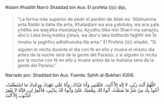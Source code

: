 #islam #hadith 
Narró Shaddad bin Aus:
El profeta (ﷺ) dijo,

>"La forma más superior de pedir el perdón de Allah es: 'Allahumma anta Rabbi la ilaha illa anta, Khalaqtani wa ana عabduka, wa ana عala عhdika wa waعdika mastataعtu, Aعudhu bika min Sharri ma sanaعtu, abu'u Laka biniعmatika عlaiya, wa abu'u laka bidhanbi faghfir lee fa innahu la yaghfiru adhdhunuba illa anta." El Profeta (ﷺ) añadió. "Si alguien lo recita durante el día con fé en ello y muere el mismo día antes de la noche será de la gente del Paraíso; y si alguien lo recita por la noche con fé en ello y muere antes de la mañana será de la gente del Paraíso."

Narrado por: Shaddad bin Aus.
Fuente: Sahih al-Bukhari 6306.



اللَّهُمَّ أَنْتَ رَبِّي، لاَ إِلَهَ إِلاَّ أَنْتَ، خَلَقْتَنِي وَأَنَا عَبْدُكَ، وَأَنَا عَلَى عَهْدِكَ وَوَعْدِكَ مَا اسْتَطَعْتُ، أَعُوذُ بِكَ مِنْ شَرِّ مَا صَنَعْتُ، أَبُوءُ لَكَ بِنِعْمَتِكَ عَلَىَّ وَأَبُوءُ لَكَ بِذَنْبِي، فَاغْفِرْ لِي، فَإِنَّهُ لاَ يَغْفِرُ الذُّنُوبَ إِلاَّ أَنْتَ